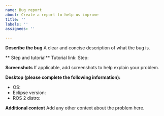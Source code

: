 ```yaml
---
name: Bug report
about: Create a report to help us improve
title: ''
labels: ''
assignees: ''

---
```


**Describe the bug**
A clear and concise description of what the bug is.

** Step and tutorial**
Tutorial link:
Step:

**Screenshots**
If applicable, add screenshots to help explain your problem.

**Desktop (please complete the following information):**
 - OS:
 - Eclipse version:
 - ROS 2 distro:


**Additional context**
Add any other context about the problem here.
